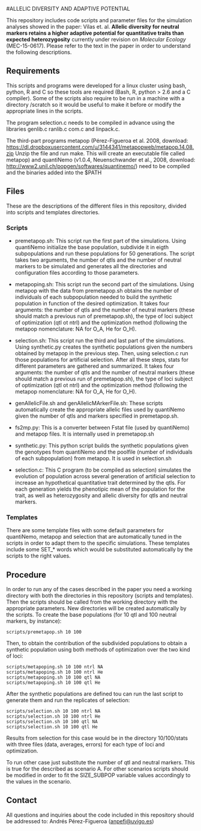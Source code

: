 #ALLELIC DIVERSITY AND ADAPTIVE POTENTIAL

This repository includes code scripts and parameter files for the simulation analyses showed in the paper: Vilas et. al. **Allelic diversity for neutral markers retains a higher adaptive potential for quantitative traits than expected heterozygosity** currently under revision on *Molecular Ecology* (MEC-15-0617). Please refer to the text in the paper in order to understand the following descriptions.

## Requirements

This scripts and programs were developed for a linux cluster using bash, python, R and C so these tools are required (Bash, R, python > 2.6 and a C compiler). Some of the scripts also require to be run in a machine with a directory /scratch so it would be useful to make it before or modify the appropriate lines in the scripts.

The program selection.c needs to be compiled in advance using the libraries genlib.c ranlib.c com.c and linpack.c.

The third-part programs metapop (Pérez-Figueroa et al. 2008, download: https://dl.dropboxusercontent.com/u/3144341/metapopweb/metapop.14.08.zip Unzip the file and run make. This will create an executable file called metapop) and quantiNemo (v1.0.4, Neuenschwander et al., 2008, download: http://www2.unil.ch/popgen/softwares/quantinemo/) need to be compiled and the binaries added into the $PATH

## Files
These are the descriptions of the different files in this repository, divided into scripts and templates directories.

### Scripts

- premetapop.sh: This script run the first part of the simulations. Using quantiNemo initialize the base population, subdivide it in eigth subpopulations and run these populations for 50 generations. The script takes two arguments, the number of qtls and the number of neutral markers to be simulated and generates all the directories and configuration files according to those parameters.

- metapoping.sh: This script run the second part of the simulations. Using metapop with the data from premetapop.sh obtains the number of individuals of each subpopulation needed to build the synthetic population in function of the desired optimization. It takes four arguments: the number of qtls and the number of neutral markers (these should match a previous run of premetapop.sh), the type of loci subject of optimization (qtl ot ntrl) and the optimization method (following the metapop nomenclature: NA for O_A, He for O_H).

- selection.sh: This script run the third and last part of the simulations. Using synthetic.py creates the synthetic populations given the numbers obtained by metapop in the previous step. Then, using selection.c run those populations for artificial selection. After all these steps, stats for different parameters are gathered and summarized.  It takes four arguments: the number of qtls and the number of neutral markers (these should match a previous run of premetapop.sh), the type of loci subject of optimization (qtl ot ntrl) and the optimization method (following the metapop nomenclature: NA for O_A, He for O_H).

- genAllelicFile.sh and genAllelicMArkerFile.sh: These scripts automatically create the appropriate allelic files used by quantiNemo given the number of qtls and markers specified in premetapop.sh.

- fs2mp.py: This is a converter between Fstat file (used by quantiNemo) and metapop files. It is internally used in premetapop.sh

- synthetic.py: This python script builds the synthetic populations given the genotypes from quantiNemo and the poolfile (number of individuals of each subpopulation) from metapop. It is used in selection.sh

- selection.c: This C program (to be compiled as selection) simulates the evolution of population across several generation of artificial selection to increase an hypothetical quantitative trait determined by the qtls. For each generation yields the phenotipic mean of the population for the trait, as well as heterozygosity and allelic diversity for qtls and neutral markers.

### Templates

There are some template files with some default parameters for quantiNemo, metapop and selection that are automatically tuned in the scripts in order to adapt them to the specific simulations. These templates include some SET_* words which would be substituted automatically by the scripts to the right values.

## Procedure

In order to run any of the cases described in the paper you need a working directory with both the directories in this repository (scripts and templates). Then the scripts should be called from the working directory with the appropriate parameters. New directories will be created automatically by the scripts. To create the base populations (for 10 qtl and 100 neutral markers, by instance):
```
scripts/premetapop.sh 10 100
```

Then, to obtain the contribution of the subdivided populations to obtain a synthetic population using both methods of optimization over the two kind of loci:
```
scripts/metapoping.sh 10 100 ntrl NA
scripts/metapoping.sh 10 100 ntrl He
scripts/metapoping.sh 10 100 qtl NA
scripts/metapoping.sh 10 100 qtl He
```
After the synthetic populations are defined tou can run the last script to generate them and run the replicates of selection:
```
scripts/selection.sh 10 100 ntrl NA
scripts/selection.sh 10 100 ntrl He
scripts/selection.sh 10 100 qtl NA
scripts/selection.sh 10 100 qtl He
```
Results from selection for this case would be in the directory 10/100/stats with three files (data, averages, errors) for each type of loci and optimization.

To run other case just substitute the number of qtl and neutral markers. This is true for the described as scenario A. For other scenarios scripts should be modified in order to fit the SIZE_SUBPOP variable values accordingly to the values in the scenario.


## Contact

All questions and inquiries about the code included in this repository should be addressed to:
Andrés Pérez-Figueroa (anpefi@uvigo.es)

